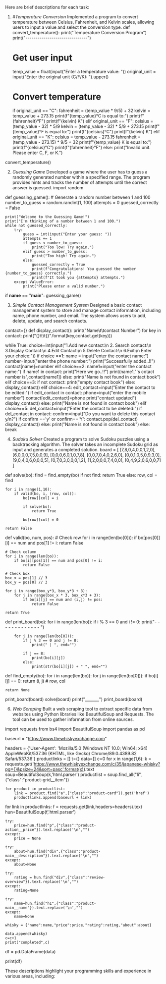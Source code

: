 Here are brief descriptions for each task:

1. #*Temperature Conversion*
Implemented a program to convert temperature between Celsius, Fahrenheit, and Kelvin scales, allowing users to input a value and select the conversion type.
def convert_temperature():
    print("Temperature Conversion Program")
    print("-------------------------------")

    # Get user input
    temp_value = float(input("Enter a temperature value: "))
    original_unit = input("Enter the original unit (C/F/K): ").upper()

    # Convert temperature
    if original_unit == "C":
        fahrenheit = (temp_value * 9/5) + 32
        kelvin = temp_value + 273.15
        print(f"{temp_value}°C is equal to:")
        print(f"{fahrenheit}°F")
        print(f"{kelvin} K")
    elif original_unit == "F":
        celsius = (temp_value - 32) * 5/9
        kelvin = (temp_value - 32) * 5/9 + 273.15
        print(f"{temp_value}°F is equal to:")
        print(f"{celsius}°C")
        print(f"{kelvin} K")
    elif original_unit == "K":
        celsius = temp_value - 273.15
        fahrenheit = (temp_value - 273.15) * 9/5 + 32
        print(f"{temp_value} K is equal to:")
        print(f"{celsius}°C")
        print(f"{fahrenheit}°F")
    else:
        print("Invalid unit. Please enter C, F, or K.")

convert_temperature()


2. *Guessing Game*
Developed a game where the user has to guess a randomly generated number within a specified range. The program provides hints and tracks the number of attempts until the correct answer is guessed.
import random

def guessing_game():
    # Generate a random number between 1 and 100
    number_to_guess = random.randint(1, 100)
    attempts = 0
    guessed_correctly = False
    
    print("Welcome to the Guessing Game!")
    print("I'm thinking of a number between 1 and 100.")
    while not guessed_correctly:
        try:
            guess = int(input("Enter your guess: "))
            attempts += 1
            if guess < number_to_guess:
                print("Too low! Try again.")
            elif guess > number_to_guess:
                print("Too high! Try again.")
            else:
                guessed_correctly = True
                print(f"Congratulations! You guessed the number {number_to_guess} correctly.")
                print(f"It took you {attempts} attempts.")
        except ValueError:
            print("Please enter a valid number.")
if __name__ == "__main__":
    guessing_game()


3. *Simple Contact Management System*
Designed a basic contact management system to store and manage contact information, including name, phone number, and email. The system allows users to add, delete, update, and search contacts.

contact={}
def display_contact():
    print("Name\t\tcontact Number")
    for key in contact:
        print("{}\t\t{}".format(key,contact.get(key)))

while True:
    choice=int(input("1.Add new contact:\n 2. Search contact:\n 3.Display Contact:\n 4.Edit Contact:\n 5.Delete Contact:\n 6.Exit:\n Enter your choice:"))
    if choice ==1:
        name = input("enter the contact name:")
        number=input("enter the phone number:")
        print("Successfully added..!!")
        contact[name]=number
    elif choice==2:
        name1=input("enter the contact name:")
        if name1 in contact:
            print("Here we go..!!")
            print(name1,"'s cotact number is",contact[name1])
        else:
            print("Name is not found in contact book")
    elif choice==3:
        if not contact:
            print("empty contact book")
        else:
            display_contact()
    elif choice==4:
        edit_contact=input("Enter the contact to be edited:")
        if edit_contact in contact:
            phone=input("enter the mobile number")
            contact[edit_contact]=phone
            print("contact updated")
            display_contact()
        else:
            print("Name is not found in contact book")
    elif choice==5:
        del_contact=input("Enter the contact to be deleted:")
        if del_contact in contact:
            confirm=input("Do you want to delete this contact y/n?")
            if confirm =='y' or confirm=='Y':
                contact.pop(del_contact)
            display_contact()
        else:
            print("Name is not found in contact book")
    else:
        break
    

4. *Sudoku Solver*
Created a program to solve Sudoku puzzles using a backtracking algorithm. The solver takes an incomplete Sudoku grid as input and generates a completed solution.
board = [
    [7,8,0,4,0,0,1,2,0],
    [6,0,0,0,7,5,0,0,9],
    [0,0,0,6,0,1,0,7,8],
    [0,0,7,0,4,0,2,6,0],
    [0,0,1,0,5,0,9,3,0],
    [9,0,4,0,6,0,0,0,5],
    [0,7,0,3,0,0,0,1,2],
    [1,2,0,0,0,7,4,0,0],
    [0,4,9,2,0,6,0,0,7]
]


def solve(bo):
    find = find_empty(bo)
    if not find:
        return True
    else:
        row, col = find

    for i in range(1,10):
        if valid(bo, i, (row, col)):
            bo[row][col] = i

            if solve(bo):
                return True

            bo[row][col] = 0

    return False


def valid(bo, num, pos):
    # Check row
    for i in range(len(bo[0])):
        if bo[pos[0]][i] == num and pos[1] != i:
            return False

    # Check column
    for i in range(len(bo)):
        if bo[i][pos[1]] == num and pos[0] != i:
            return False

    # Check box
    box_x = pos[1] // 3
    box_y = pos[0] // 3

    for i in range(box_y*3, box_y*3 + 3):
        for j in range(box_x * 3, box_x*3 + 3):
            if bo[i][j] == num and (i,j) != pos:
                return False

    return True


def print_board(bo):
    for i in range(len(bo)):
        if i % 3 == 0 and i != 0:
            print("- - - - - - - - - - - - - ")

        for j in range(len(bo[0])):
            if j % 3 == 0 and j != 0:
                print(" | ", end="")

            if j == 8:
                print(bo[i][j])
            else:
                print(str(bo[i][j]) + " ", end="")


def find_empty(bo):
    for i in range(len(bo)):
        for j in range(len(bo[0])):
            if bo[i][j] == 0:
                return (i, j)  # row, col

    return None

print_board(board)
solve(board)
print("_______")
print_board(board)



6. *Web Scraping*
Built a web scraping tool to extract specific data from websites using Python libraries like BeautifulSoup and Requests. The tool can be used to gather information from online sources.

import requests
from bs4 import BeautifulSoup
import pandas as pd

baseurl = "https://www.thewhiskyexchange.com"

headers = {'User-Agent': 'Mozilla/5.0 (Windows NT 10.0; Win64; x64) AppleWebKit/537.36 (KHTML, like Gecko) Chrome/89.0.4389.82 Safari/537.36'}
productlinks = []
t={}
data=[]
c=0
for x in range(1,6):
    k = requests.get('https://www.thewhiskyexchange.com/c/35/japanese-whisky?pg={}&psize=24&sort=pasc'.format(x)).text
    soup=BeautifulSoup(k,'html.parser')
    productlist = soup.find_all("li",{"class":"product-grid__item"})


    for product in productlist:
        link = product.find("a",{"class":"product-card"}).get('href')
        productlinks.append(baseurl + link)


for link in productlinks:
    f = requests.get(link,headers=headers).text
    hun=BeautifulSoup(f,'html.parser')

    try:
        price=hun.find("p",{"class":"product-action__price"}).text.replace('\n',"")
    except:
        price = None

    try:
        about=hun.find("div",{"class":"product-main__description"}).text.replace('\n',"")
    except:
        about=None

    try:
        rating = hun.find("div",{"class":"review-overview"}).text.replace('\n',"")
    except:
        rating=None

    try:
        name=hun.find("h1",{"class":"product-main__name"}).text.replace('\n',"")
    except:
        name=None

    whisky = {"name":name,"price":price,"rating":rating,"about":about}

    data.append(whisky)
    c=c+1
    print("completed",c)

df = pd.DataFrame(data)

print(df)

These descriptions highlight your programming skills and experience in various areas, including:
